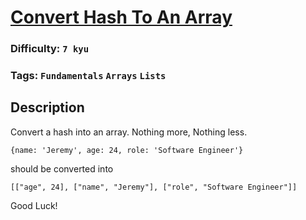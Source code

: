 # [Convert Hash To An Array](https://www.codewars.com/kata/59557b2a6e595316ab000046)

### Difficulty: `7 kyu`

### Tags: `Fundamentals` `Arrays` `Lists`

## Description

Convert a hash into an array. Nothing more, Nothing less.

```
{name: 'Jeremy', age: 24, role: 'Software Engineer'}
```

should be converted into

```
[["age", 24], ["name", "Jeremy"], ["role", "Software Engineer"]]
```

Good Luck!

